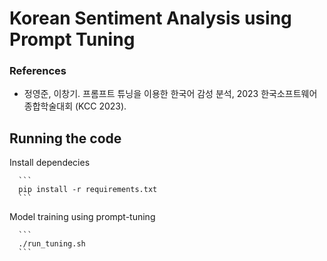 # Korean Sentiment Analysis using Prompt Tuning

### References
* 정영준, 이창기. 프롬프트 튜닝을 이용한 한국어 감성 분석, 2023 한국소프트웨어종합학술대회 (KCC 2023).

## Running the code
Install dependecies

      ```
      pip install -r requirements.txt
      ```

Model training using prompt-tuning

      ```
      ./run_tuning.sh
      ```
